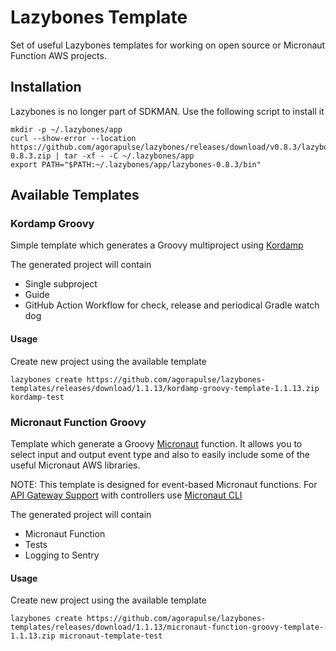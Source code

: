 # Lazybones Template

Set of useful Lazybones templates for working on open source or Micronaut Function AWS projects.

## Installation

Lazybones is no longer part of SDKMAN. Use the following script to install it

```
mkdir -p ~/.lazybones/app
curl --show-error --location https://github.com/agorapulse/lazybones/releases/download/v0.8.3/lazybones-0.8.3.zip | tar -xf - -C ~/.lazybones/app
export PATH="$PATH:~/.lazybones/app/lazybones-0.8.3/bin"
```

## Available Templates 

### Kordamp Groovy

Simple template which generates a Groovy multiproject using [Kordamp][1]

The generated project will contain
 * Single subproject
 * Guide
 * GitHub Action Workflow for check, release and periodical Gradle watch dog
 
#### Usage

Create new project using the available template

```
lazybones create https://github.com/agorapulse/lazybones-templates/releases/download/1.1.13/kordamp-groovy-template-1.1.13.zip kordamp-test
```

[1]: http://kordamp.org/kordamp-gradle-plugins/

### Micronaut Function Groovy

Template which generate a Groovy [Micronaut][2] function. It allows you to select input and output event type
and also to easily include some of the useful Micronaut AWS libraries.

NOTE: This template is designed for event-based Micronaut functions. For [API Gateway Support](https://micronaut-projects.github.io/micronaut-aws/latest/guide/#apiProxy) with controllers use [Micronaut CLI](https://docs.micronaut.io/latest/guide/index.html#buildCLI)

The generated project will contain
 * Micronaut Function
 * Tests
 * Logging to Sentry
 
#### Usage

Create new project using the available template

```
lazybones create https://github.com/agorapulse/lazybones-templates/releases/download/1.1.13/micronaut-function-groovy-template-1.1.13.zip micronaut-template-test
```

[2]: http://micronaut.io



